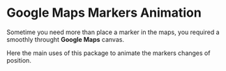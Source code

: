 # Google Maps Markers Animation

Sometime you need more than place a marker in the maps, you required a smoothly throught **Google Maps** canvas.

Here the main uses of this package to animate the markers changes of position.